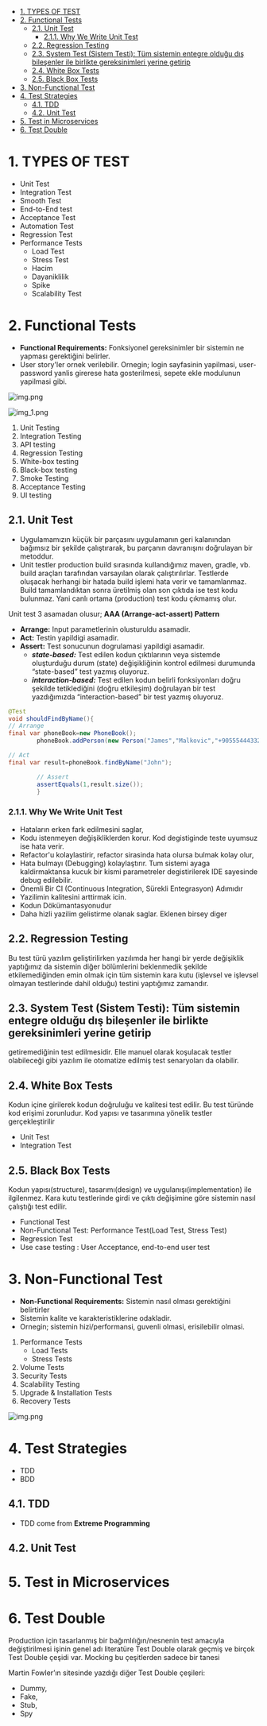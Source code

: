 - [1. TYPES OF TEST](#1-types-of-test)
- [2. Functional Tests](#2-functional-tests)
    - [2.1. Unit Test](#21-unit-test)
        - [2.1.1. Why We Write Unit Test](#211-why-we-write-unit-test)
    - [2.2. Regression Testing](#22-regression-testing)
    - [2.3. System Test (Sistem Testi): Tüm sistemin entegre olduğu dış bileşenler ile birlikte gereksinimleri yerine getirip](#23-system-test-sistem-testi-tüm-sistemin-entegre-olduğu-dış-bileşenler-ile-birlikte-gereksinimleri-yerine-getirip)
    - [2.4. White Box Tests](#24-white-box-tests)
    - [2.5. Black Box Tests](#25-black-box-tests)
- [3. Non-Functional Test](#3-non-functional-test)
- [4. Test Strategies](#4-test-strategies)
    - [4.1. TDD](#41-tdd)
    - [4.2. Unit Test](#42-unit-test)
- [5. Test in Microservices](#5-test-in-microservices)
- [6. Test Double](#6-test-double)

# 1. TYPES OF TEST

- Unit Test
- Integration Test
- Smooth Test
- End-to-End test
- Acceptance Test
- Automation Test
- Regression Test
- Performance Tests
    + Load Test
    + Stress Test
    + Hacim
    + Dayaniklilik
    + Spike
    + Scalability Test

# 2. Functional Tests

- **Functional Requirements:** Fonksiyonel gereksinimler bir sistemin ne yapması gerektiğini belirler.
- User story'ler ornek verilebilir. Ornegin; login sayfasinin yapilmasi, user-password yanlis girerese hata
  gosterilmesi, sepete ekle modulunun yapilmasi gibi.

![img.png](doc/test/functional-test.png)

![img_1.png](doc/test/functional-test2.png)

1. Unit Testing
2. Integration Testing
3. API testing
4. Regression Testing
5. White-box testing
6. Black-box testing
7. Smoke Testing
8. Acceptance Testing
9. UI testing

## 2.1. Unit Test

- Uygulamamızın küçük bir parçasını uygulamanın geri kalanından bağımsız bir şekilde çalıştırarak, bu parçanın
  davranışını doğrulayan bir metoddur.
- Unit testler production build sırasında kullandığımız maven, gradle, vb. build araçları tarafından varsayılan olarak
  çalıştırılırlar. Testlerde oluşacak herhangi bir hatada build işlemi hata verir ve tamamlanmaz. Build tamamlandıktan
  sonra üretilmiş olan son çıktıda ise test kodu bulunmaz. Yani canlı ortama (production) test kodu çıkmamış olur.

Unit test 3 asamadan olusur; **AAA (Arrange-act-assert) Pattern**

- **Arrange:** Input parametlerinin olusturuldu asamadir.
- **Act:** Testin yapildigi asamadir.
- **Assert:** Test sonucunun dogrulamasi yapildigi asamadir.
    + **_state-based:_** Test edilen kodun çıktılarının veya sistemde oluşturduğu durum (state) değişikliğinin kontrol
      edilmesi durumunda “state-based” test yazmış oluyoruz.
    + **_interaction-based:_** Test edilen kodun belirli fonksiyonları doğru şekilde tetiklediğini (doğru etkileşim)
      doğrulayan bir test yazdığımızda “interaction-based” bir test yazmış oluyoruz.

```java
@Test
void shouldFindByName(){
// Arrange
final var phoneBook=new PhoneBook();
        phoneBook.addPerson(new Person("James","Malkovic","+905554443321"));

// Act
final var result=phoneBook.findByName("John");

        // Assert
        assertEquals(1,result.size());
        }
```

### 2.1.1. Why We Write Unit Test

- Hataların erken fark edilmesini saglar,
- Kodu istenmeyen değişikliklerden korur. Kod degistiginde teste uyumsuz ise hata verir.
- Refactor'u kolaylastirir, refactor sirasinda hata olursa bulmak kolay olur,
- Hata bulmayı (Debugging) kolaylaştırır. Tum sistemi ayaga kaldirmaktansa kucuk bir kismi parametreler degistirilerek
  IDE sayesinde debug edilebilir.
- Önemli Bir CI (Continuous Integration, Sürekli Entegrasyon) Adımıdır
- Yazilimin kalitesini arttirmak icin.
- Kodun Dökümantasyonudur
- Daha hizli yazilim gelistirme olanak saglar. Eklenen birsey diger

## 2.2. Regression Testing

Bu test türü yazılım geliştirilirken yazılımda her hangi bir yerde değişiklik yaptığımız da sistemin diğer bölümlerini
beklenmedik şekilde etkilemediğinden emin olmak için tüm sistemin kara kutu (işlevsel ve işlevsel olmayan testlerinde
dahil olduğu) testini yaptığımız zamandır.

## 2.3. System Test (Sistem Testi): Tüm sistemin entegre olduğu dış bileşenler ile birlikte gereksinimleri yerine getirip

getiremediğinin test edilmesidir. Elle manuel olarak koşulacak testler olabileceği gibi yazılım ile otomatize edilmiş
test senaryoları da olabilir.

## 2.4. White Box Tests

Kodun içine girilerek kodun doğruluğu ve kalitesi test edilir. Bu test türünde kod erişimi zorunludur. Kod yapısı ve
tasarımına yönelik testler gerçekleştirilir

- Unit Test
- Integration Test

## 2.5. Black Box Tests

Kodun yapısı(structure), tasarımı(design) ve uygulanışı(implementation) ile ilgilenmez. Kara kutu testlerinde girdi ve
çıktı değişimine göre sistemin nasıl çalıştığı test edilir.

- Functional Test
- Non-Functional Test: Performance Test(Load Test, Stress Test)
- Regression Test
- Use case testing : User Acceptance, end-to-end user test

# 3. Non-Functional Test

- **Non-Functional Requirements:** Sistemin nasıl olması gerektiğini belirtirler
- Sistemin kalite ve karakteristiklerine odakladir.
- Ornegin; sistemin hizi/performansi, guvenli olmasi, erisilebilir olmasi.

1. Performance Tests
    + Load Tests
    + Stress Tests
2. Volume Tests
3. Security Tests
4. Scalability Testing
5. Upgrade & Installation Tests
6. Recovery Tests

![img.png](doc/test/non-functional-test.png)

# 4. Test Strategies

- TDD
- BDD

## 4.1. TDD

- TDD come from **Extreme Programming**

## 4.2. Unit Test

# 5. Test in Microservices

# 6. Test Double

Production için tasarlanmış bir bağımlılığın/nesnenin test amacıyla değiştirilmesi işinin genel adı literatüre Test
Double olarak geçmiş ve birçok Test Double çeşidi var. Mocking bu çeşitlerden sadece bir tanesi

Martin Fowler’ın sitesinde yazdığı diğer Test Double çeşileri:

- Dummy,
- Fake,
- Stub,
- Spy